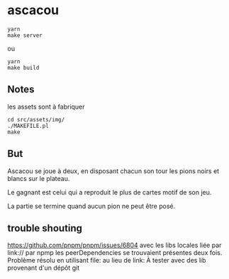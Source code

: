 # ascacou

```
yarn
make server
```

ou

```
yarn
make build
```
## Notes

les assets sont à fabriquer

    cd src/assets/img/
    ./MAKEFILE.pl
    make

## But

Ascacou se joue à deux, en disposant chacun son tour les pions noirs et blancs sur le plateau.

Le gagnant est celui qui a reproduit le plus de cartes motif de son jeu.

La partie se termine quand aucun pion ne peut être posé.


## trouble shouting

https://github.com/pnpm/pnpm/issues/6804
avec les libs locales liée par link:// par npmp les peerDependencies se trouvaient présentes deux fois.
Problème résolu en utilisant file: au lieu de link:
À tester avec des lib provenant d'un dépôt git

